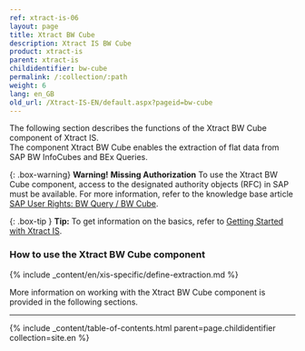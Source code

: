 ```yaml
---
ref: xtract-is-06
layout: page
title: Xtract BW Cube
description: Xtract IS BW Cube
product: xtract-is
parent: xtract-is
childidentifier: bw-cube
permalink: /:collection/:path
weight: 6
lang: en_GB
old_url: /Xtract-IS-EN/default.aspx?pageid=bw-cube
---
```


The following section describes the functions of the Xtract BW Cube component of Xtract IS.<br>
The component Xtract BW Cube enables the extraction of flat data from SAP BW InfoCubes and BEx Queries.

{: .box-warning}
**Warning!** **Missing Authorization**
To use the Xtract BW Cube component, access to the designated authority objects (RFC) in SAP must be available.
For more information, refer to the knowledge base article [SAP User Rights: BW Query / BW Cube](https://kb.theobald-software.com/sap/authority-objects-sap-user-rights#bw-query--bw-cube).

{: .box-tip }
**Tip:** To get information on the basics, refer to [Getting Started with Xtract IS](./getting-started). <br>

### How to use the Xtract BW Cube component
{% include _content/en/xis-specific/define-extraction.md %}

More information on working with the Xtract BW Cube component is provided in the following sections.

---

{% include _content/table-of-contents.html parent=page.childidentifier collection=site.en %}